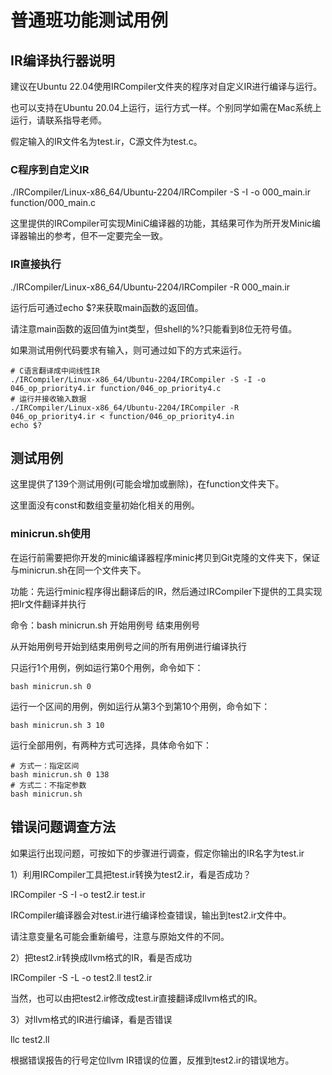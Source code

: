 # 普通班功能测试用例

## IR编译执行器说明

建议在Ubuntu 22.04使用IRCompiler文件夹的程序对自定义IR进行编译与运行。

也可以支持在Ubuntu 20.04上运行，运行方式一样。个别同学如需在Mac系统上运行，请联系指导老师。

假定输入的IR文件名为test.ir，C源文件为test.c。

### C程序到自定义IR

./IRCompiler/Linux-x86_64/Ubuntu-2204/IRCompiler -S -I -o 000_main.ir function/000_main.c

这里提供的IRCompiler可实现MiniC编译器的功能，其结果可作为所开发Minic编译器输出的参考，但不一定要完全一致。

### IR直接执行

./IRCompiler/Linux-x86_64/Ubuntu-2204/IRCompiler -R 000_main.ir

运行后可通过echo $?来获取main函数的返回值。

请注意main函数的返回值为int类型，但shell的%?只能看到8位无符号值。

如果测试用例代码要求有输入，则可通过如下的方式来运行。

```shell
# C语言翻译成中间线性IR
./IRCompiler/Linux-x86_64/Ubuntu-2204/IRCompiler -S -I -o 046_op_priority4.ir function/046_op_priority4.c
# 运行并接收输入数据
./IRCompiler/Linux-x86_64/Ubuntu-2204/IRCompiler -R 046_op_priority4.ir < function/046_op_priority4.in
echo $?
```

## 测试用例

这里提供了139个测试用例(可能会增加或删除)，在function文件夹下。

这里面没有const和数组变量初始化相关的用例。

### minicrun.sh使用

在运行前需要把你开发的minic编译器程序minic拷贝到Git克隆的文件夹下，保证与minicrun.sh在同一个文件夹下。

功能：先运行minic程序得出翻译后的IR，然后通过IRCompiler下提供的工具实现把Ir文件翻译并执行

命令：bash minicrun.sh 开始用例号 结束用例号

从开始用例号开始到结束用例号之间的所有用例进行编译执行

只运行1个用例，例如运行第0个用例，命令如下：

```shell
bash minicrun.sh 0
```

运行一个区间的用例，例如运行从第3个到第10个用例，命令如下：

```shell
bash minicrun.sh 3 10
```

运行全部用例，有两种方式可选择，具体命令如下：

```shell
# 方式一：指定区间
bash minicrun.sh 0 138
# 方式二：不指定参数
bash minicrun.sh
```

## 错误问题调查方法

如果运行出现问题，可按如下的步骤进行调查，假定你输出的IR名字为test.ir

1）利用IRCompiler工具把test.ir转换为test2.ir，看是否成功？

IRCompiler -S -I -o test2.ir test.ir

IRCompiler编译器会对test.ir进行编译检查错误，输出到test2.ir文件中。

请注意变量名可能会重新编号，注意与原始文件的不同。

2）把test2.ir转换成llvm格式的IR，看是否成功

IRCompiler -S -L -o test2.ll test2.ir

当然，也可以由把test2.ir修改成test.ir直接翻译成llvm格式的IR。

3）对llvm格式的IR进行编译，看是否错误

llc test2.ll

根据错误报告的行号定位llvm IR错误的位置，反推到test2.ir的错误地方。
